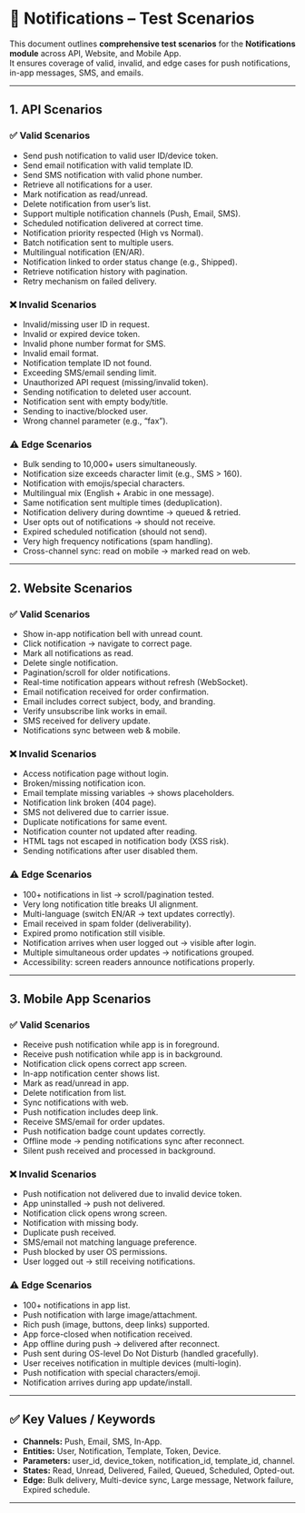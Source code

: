 # 🔔 Notifications – Test Scenarios

This document outlines **comprehensive test scenarios** for the **Notifications module** across API, Website, and Mobile App.  
It ensures coverage of valid, invalid, and edge cases for push notifications, in-app messages, SMS, and emails.

---

## 1. API Scenarios

### ✅ Valid Scenarios
- Send push notification to valid user ID/device token.
- Send email notification with valid template ID.
- Send SMS notification with valid phone number.
- Retrieve all notifications for a user.
- Mark notification as read/unread.
- Delete notification from user’s list.
- Support multiple notification channels (Push, Email, SMS).
- Scheduled notification delivered at correct time.
- Notification priority respected (High vs Normal).
- Batch notification sent to multiple users.
- Multilingual notification (EN/AR).
- Notification linked to order status change (e.g., Shipped).
- Retrieve notification history with pagination.
- Retry mechanism on failed delivery.

### ❌ Invalid Scenarios
- Invalid/missing user ID in request.
- Invalid or expired device token.
- Invalid phone number format for SMS.
- Invalid email format.
- Notification template ID not found.
- Exceeding SMS/email sending limit.
- Unauthorized API request (missing/invalid token).
- Sending notification to deleted user account.
- Notification sent with empty body/title.
- Sending to inactive/blocked user.
- Wrong channel parameter (e.g., “fax”).

### ⚠️ Edge Scenarios
- Bulk sending to 10,000+ users simultaneously.
- Notification size exceeds character limit (e.g., SMS > 160).
- Notification with emojis/special characters.
- Multilingual mix (English + Arabic in one message).
- Same notification sent multiple times (deduplication).
- Notification delivery during downtime → queued & retried.
- User opts out of notifications → should not receive.
- Expired scheduled notification (should not send).
- Very high frequency notifications (spam handling).
- Cross-channel sync: read on mobile → marked read on web.

---

## 2. Website Scenarios

### ✅ Valid Scenarios
- Show in-app notification bell with unread count.
- Click notification → navigate to correct page.
- Mark all notifications as read.
- Delete single notification.
- Pagination/scroll for older notifications.
- Real-time notification appears without refresh (WebSocket).
- Email notification received for order confirmation.
- Email includes correct subject, body, and branding.
- Verify unsubscribe link works in email.
- SMS received for delivery update.
- Notifications sync between web & mobile.

### ❌ Invalid Scenarios
- Access notification page without login.
- Broken/missing notification icon.
- Email template missing variables → shows placeholders.
- Notification link broken (404 page).
- SMS not delivered due to carrier issue.
- Duplicate notifications for same event.
- Notification counter not updated after reading.
- HTML tags not escaped in notification body (XSS risk).
- Sending notifications after user disabled them.

### ⚠️ Edge Scenarios
- 100+ notifications in list → scroll/pagination tested.
- Very long notification title breaks UI alignment.
- Multi-language (switch EN/AR → text updates correctly).
- Email received in spam folder (deliverability).
- Expired promo notification still visible.
- Notification arrives when user logged out → visible after login.
- Multiple simultaneous order updates → notifications grouped.
- Accessibility: screen readers announce notifications properly.

---

## 3. Mobile App Scenarios

### ✅ Valid Scenarios
- Receive push notification while app is in foreground.
- Receive push notification while app is in background.
- Notification click opens correct app screen.
- In-app notification center shows list.
- Mark as read/unread in app.
- Delete notification from list.
- Sync notifications with web.
- Push notification includes deep link.
- Receive SMS/email for order updates.
- Push notification badge count updates correctly.
- Offline mode → pending notifications sync after reconnect.
- Silent push received and processed in background.

### ❌ Invalid Scenarios
- Push notification not delivered due to invalid device token.
- App uninstalled → push not delivered.
- Notification click opens wrong screen.
- Notification with missing body.
- Duplicate push received.
- SMS/email not matching language preference.
- Push blocked by user OS permissions.
- User logged out → still receiving notifications.

### ⚠️ Edge Scenarios
- 100+ notifications in app list.
- Push notification with large image/attachment.
- Rich push (image, buttons, deep links) supported.
- App force-closed when notification received.
- App offline during push → delivered after reconnect.
- Push sent during OS-level Do Not Disturb (handled gracefully).
- User receives notification in multiple devices (multi-login).
- Push notification with special characters/emoji.
- Notification arrives during app update/install.

---

## ✅ Key Values / Keywords
- **Channels:** Push, Email, SMS, In-App.  
- **Entities:** User, Notification, Template, Token, Device.  
- **Parameters:** user_id, device_token, notification_id, template_id, channel.  
- **States:** Read, Unread, Delivered, Failed, Queued, Scheduled, Opted-out.  
- **Edge:** Bulk delivery, Multi-device sync, Large message, Network failure, Expired schedule.  

---
